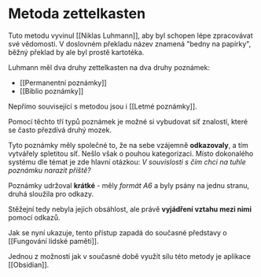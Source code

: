 # Metoda zettelkasten
Tuto metodu vyvinul [[Niklas Luhmann]], aby byl schopen lépe zpracovávat své vědomosti. V doslovném překladu název znamená "bedny na papírky", běžný překlad by ale byl prostě kartotéka.

Luhmann měl dva druhy zettelkasten na dva druhy poznámek:
- [[Permanentní poznámky]]
- [[Biblio poznámky]]

Nepřímo související s metodou jsou i [[Letmé poznámky]].

Pomocí těchto tří typů poznámek je možné si vybudovat síť znalostí, které se často přezdívá druhý mozek.

Tyto poznámky měly společné to, že na sebe vzájemně **odkazovaly**, a tím vytvářely spletitou síť. Nešlo však o pouhou kategorizaci. Místo dokonalého systému dle témat je zde hlavní otázkou: *V souvislosti s čím chci na tuhle poznámku narazit příště?*

Poznámky udržoval **krátké** - měly *formát A6* a byly psány na jednu stranu, druhá sloužila pro odkazy.

Stěžejní tedy nebyla jejich obsáhlost, ale právě **vyjádření vztahu mezi nimi** pomocí odkazů.

Jak se nyní ukazuje, tento přístup zapadá do současné představy o [[Fungování lidské paměti]].

Jednou z možností jak v současné době využít sílu této metody je aplikace [[Obsidian]].